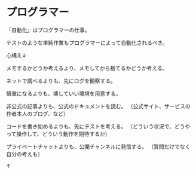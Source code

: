 # プログラマー

「自動化」はプログラマーの仕事。

テストのような単純作業もプログラマーによって自動化されるべき。

心構え↓

メモするかどうか考えるより、メモしてから捨てるかどうか考える。

ネットで調べるよりも、先にログを観察する。

慎重になるよりも、壊していい環境を用意する。

非公式の記事よりも、公式のドキュメントを読む。
（公式サイト、サービスの作者本人のブログ、など）

コードを書き始めるよりも、先にテストを考える。
（どういう状況で、どうやって操作して、どういう動作を期待するか）

プライベートチャットよりも、公開チャンネルに発信する。
（質問だけでなく自分の考えも）

↑
